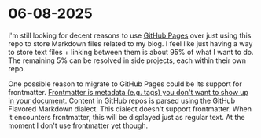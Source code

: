 # 06-08-2025

I'm still looking for decent reasons to use [GitHub Pages](https://docs.github.com/en/pages) over just using this repo to store Markdown files related to my blog.
I feel like just having a way to store text files + linking between them is about 95% of what I want to do.
The remaining 5% can be resolved in side projects, each within their own repo.

One possible reason to migrate to GitHub Pages could be its support for frontmatter.
[Frontmatter is metadata (e.g. tags) you don't want to show up in your document](https://github.com/Kernix13/markdown-cheatsheet/blob/master/frontmatter.md#what-exactly-is-frontmatter).
Content in GitHub repos is parsed using the GitHub Flavored Markdown dialect.
This dialect doesn't support frontmatter.
When it encounters frontmatter, this will be displayed just as regular text.
At the moment I don't use frontmatter yet though.
